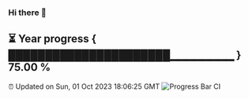 ### Hi there 👋
⏳ Year progress { ██████████████████████▁▁▁▁▁▁▁▁ } 75.00 %
---
⏰ Updated on Sun, 01 Oct 2023 18:06:25 GMT
![Progress Bar CI](https://github.com/Moyi321/Moyi321/workflows/Progress%20Bar%20CI/badge.svg)
